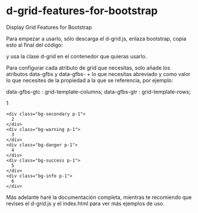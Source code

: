 # d-grid-features-for-bootstrap
Display Grid Features for Bootstrap


Para empezar a usarlo, sólo descarga el d-grid.js, enlaza bootstrap, copia esto al final del código:
<script src="./d-grid.js"></script>

y usa la clase d-grid en el contenedor que quieras usarlo.

Para configurar cada atributo de grid que necesitas, solo añade los atributos data-gfbs y data-gfbs- + lo que necesitas abreviado y como valor lo que necesites de la propiedad a la que se referencia, por ejemplo:

data-gfbs-gtc : grid-template-columns;
data-gfbs-gtr : grid-template-rows;

  <div class="d-grid bg-dark" data-gfbs data-gfbs-gtc="repeat(4, 1fr)" data-gfbs-gtr="repeat(2, 50px)" >
    <div class="bg-primary p-1">
      1
    </div>

    <div class="bg-secondary p-1">
      2
    </div>
    <div class="bg-warning p-1">
      3
    </div>
    <div class="bg-danger p-1">
      4
    </div>
    <div class="bg-success p-1">
      5
    </div>
    <div class="bg-info p-1">
      6
    </div>
  </div>
  
  
  Más adelante haré la documentación completa, mientras te recomiendo que revises el d-grid.js y el index.html para ver más ejemplos de uso.
